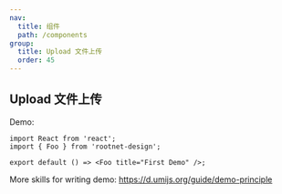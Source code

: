 ```yaml
---
nav:
  title: 组件
  path: /components
group:
  title: Upload 文件上传
  order: 45
---
```


## Upload 文件上传

Demo:

```tsx
import React from 'react';
import { Foo } from 'rootnet-design';

export default () => <Foo title="First Demo" />;
```

More skills for writing demo: https://d.umijs.org/guide/demo-principle
